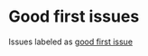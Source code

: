 # Good first issues

Issues labeled as [good first issue](https://github.com/search?q=label%3A%22good+first+issue%22+updated%3A%3E2024+lang%3APython+&type=issues)
